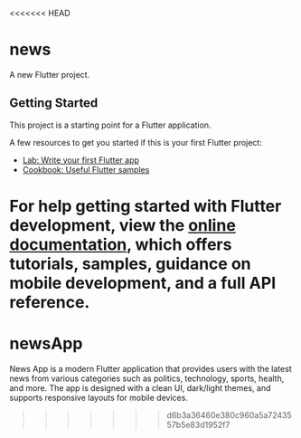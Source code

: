 <<<<<<< HEAD
# news

A new Flutter project.

## Getting Started

This project is a starting point for a Flutter application.

A few resources to get you started if this is your first Flutter project:

- [Lab: Write your first Flutter app](https://docs.flutter.dev/get-started/codelab)
- [Cookbook: Useful Flutter samples](https://docs.flutter.dev/cookbook)

For help getting started with Flutter development, view the
[online documentation](https://docs.flutter.dev/), which offers tutorials,
samples, guidance on mobile development, and a full API reference.
=======
# newsApp
News App is a modern Flutter application that provides users with the latest news from various categories such as politics, technology, sports, health, and more. The app is designed with a clean UI, dark/light themes, and supports responsive layouts for mobile devices.
>>>>>>> d6b3a36460e380c960a5a7243557b5e83d1952f7
